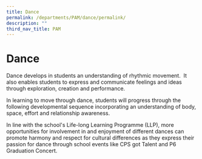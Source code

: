 ```yaml
---
title: Dance
permalink: /departments/PAM/dance/permalink/
description: ""
third_nav_title: PAM
---
```

Dance
=====
Dance develops in students an understanding of rhythmic movement.  It also enables students to express and communicate feelings and ideas through exploration, creation and performance.  

  

In learning to move through dance, students will progress through the following developmental sequence incorporating an understanding of body, space, effort and relationship awareness.

In line with the school's Life-long Learning Programme (LLP), more opportunities for involvement in and enjoyment of different dances can promote harmony and respect for cultural differences as they express their passion for dance through school events like CPS got Talent and P6 Graduation Concert.